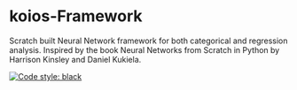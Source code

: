 # koios-Framework
Scratch built Neural Network framework for both categorical and regression analysis. Inspired by the book Neural Networks from Scratch in Python by Harrison Kinsley and Daniel Kukiela.

[![Code style: black](https://img.shields.io/badge/code%20style-black-000000.svg)](https://github.com/psf/black)
